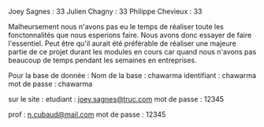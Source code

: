 Joey Sagnes : 33
Julien Chagny : 33
Philippe Chevieux : 33

Malheursement nous n'avons pas eu le temps de réaliser toute les fonctonnalités que nous esperions faire.
Nous avons donc essayer de faire l'essentiel. Peut être qu'il aurait été préférable de réaliser une majeure
partie de ce projet durant les modules en cours car quand nous n'avons pas beaucoup de temps pendant les semaines
en entreprises.

Pour la base de donnée :
Nom de la base : chawarma
identifiant : chawarma
mot de passe : chawarma

sur le site :
  etudiant : joey.sagnes@truc.com
  mot de passe : 12345

  prof : n.cubaud@mail.com
  mot de passe : 12345
